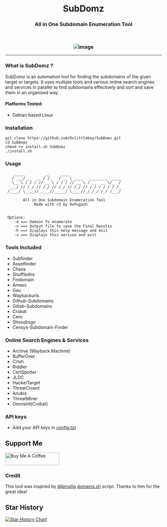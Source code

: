 <h1 align="center">
  <b>SubDomz</b>
  <br>
</h1> 
<h3 align="center">
All in One Subdomain Enumeration Tool
</p>
<br/>

![image](https://github.com/0xPugazh/SubDomz/assets/75373225/babdfa91-acba-4b10-b25e-dd804aacbde5)

-----------------------------
### What is SubDomz ?
 SubDomz is an automation tool for finding the subdomains of the given target or targets. It uses multiple tools and various online search engines and services in parallel to find subdomains effectively and sort and save them in an organised way.

#### Platforms Tested:
 + Debian based Linux

### Installation
```
git clone https://github.com/0xlittleboy/SubDomz.git
cd SubDomz 
chmod +x install.sh SubDomz
./install.sh
```

### Usage
```
    _____         __     ____                         
   / ___/ __  __ / /_   / __ \ ____   ________  ____  
   \__ \ / / / // __ \ / / / // __ \ / __  __ \/_  /  
  ___/ // /_/ // /_/ // /_/ // /_/ // / / / / / / /_  
 /____/ \__,_//_.___//_____/ \____//_/ /_/ /_/ /___/  

        All in One Subdomain Enumeration Tool         
             Made with <3 by 0xPugazh              


 Options:
    -d ==> Domain To enumerate
    -o ==> Output file to save the Final Results
    -h ==> Displays this help message and exit
    -v ==> Displays this version and exit
 ```

### Tools Included
+ Subfinder
+ Assetfinder
+ Chaos
+ Shuffledns
+ Findomain
+ Amass
+ Gau
+ Waybackurls 
+ Github-Subdomains
+ Gitlab-Subdomains
+ Crobat
+ Cero
+ Shosubsgo
+ Censys-Subdomain-Finder

### Online Search Engines & Services
+ Archive (Wayback Machine)
+ BufferOver
+ Crtsh
+ Riddler
+ CertSpotter
+ JLDC
+ HackerTarget
+ ThreatCrowd
+ Anubis
+ ThreatMiner
+ Omnisint(Crobat)

### API keys
+ Add your API keys in [config.txt](https://github.com/0xPugazh/SubDomz/blob/master/config.txt)

## Support Me
<a href="https://www.buymeacoffee.com/0xPugazh" target="_blank"><img src="https://cdn.buymeacoffee.com/buttons/default-orange.png" alt="Buy Me A Coffee" height="41" width="174"></a>

### Credit
This tool was inspired by [@bing0o](https://github.com/bing0o) [domains.sh](https://github.com/bing0o/bash_scripting/blob/master/domains.sh) script. Thanks to him for the great idea!

## Star History

<a href="https://star-history.com/#0xPugazh/SubDomz&Date">
  <picture>
    <source media="(prefers-color-scheme: dark)" srcset="https://api.star-history.com/svg?repos=0xPugazh/SubDomz&type=Date&theme=dark" />
    <source media="(prefers-color-scheme: light)" srcset="https://api.star-history.com/svg?repos=0xPugazh/SubDomz&type=Date" />
    <img alt="Star History Chart" src="https://api.star-history.com/svg?repos=0xPugazh/SubDomz&type=Date" />
  </picture>
</a>
